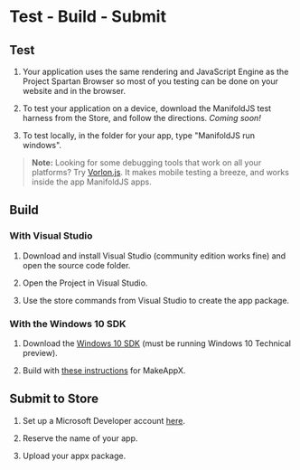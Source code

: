 ﻿# Test - Build - Submit

## Test

1. Your application uses the same rendering and JavaScript Engine as the Project Spartan Browser so most of you testing can be done on your website and in the browser.

2. To test your application on a device, download the ManifoldJS test harness from the Store, and follow the directions. _Coming soon!_

3. To test locally, in the folder for your app, type "ManifoldJS run windows".

> **Note:** Looking for some debugging tools that work on all your platforms? Try [Vorlon.js](http://www.vorlonjs.io). It makes mobile testing a breeze, and works inside the app ManifoldJS apps.

## Build

### With Visual Studio

1. Download and install Visual Studio (community edition works fine) and open the source code folder.

2. Open the Project in Visual Studio.

3. Use the store commands from Visual Studio to create the app package.

### With the Windows 10 SDK

1. Download the [Windows 10 SDK](http://dev.windows.com/en-US/windows-10-developer-preview-tools) (must be running Windows 10 Technical preview).

2. Build with [these instructions](https://msdn.microsoft.com/en-us/library/windows/desktop/hh446767(v=vs.85).aspx) for MakeAppX.

## Submit to Store

1. Set up a Microsoft Developer account [here](http://dev.windows.com/en-us).

2. Reserve the name of your app.

3. Upload your appx package.

